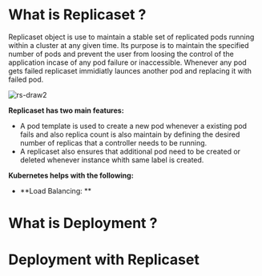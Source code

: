 # What is Replicaset ?

Replicaset object is use to maintain a stable set of replicated pods running within a cluster at any given time. Its purpose is to maintain the specified number of pods and prevent the user from loosing the control of the application incase of any pod failure or inaccessible. Whenever any pod gets failed replicaset immidiatly launces another pod and replacing it with failed pod.


![rs-draw2](https://user-images.githubusercontent.com/69069614/196505214-b8c6e959-1d99-4b78-ad17-bad141e5d0c3.png)

**Replicaset has two main features:**
- A pod template is used to create a new pod whenever a existing pod fails and also replica count is also maintain by defining the desired number of replicas that a controller needs to be running.
- A replicaset also ensures that additional pod need to be created or deleted whenever instance whith same label is created.

**Kubernetes helps with the following:**
- **Load Balancing: **





# What is Deployment ?



# Deployment with Replicaset




